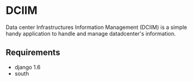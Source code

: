 # DCIIM
Data center Infrastructures Information Management (DCIIM) is a simple handy application to handle and manage datadcenter's information.

Requirements
-----------

* django 1.6
* south


